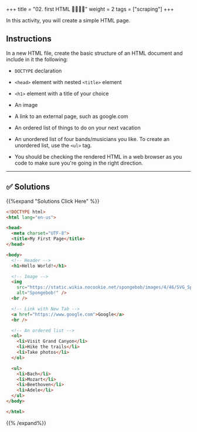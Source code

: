 +++
title = "02. first HTML 👩‍🎓👨‍🎓"
weight = 2
tags = ["scraping"] 
+++

In this activity, you will create a simple HTML page.

## Instructions

In a new HTML file, create the basic structure of an HTML document and include in it the following:

* `DOCTYPE` declaration

* `<head>` element with nested `<title>` element

* `<h1>` element with a title of your choice

* An image

* A link to an external page, such as google.com

* An ordered list of things to do on your next vacation

* An unordered list of four bands/musicians you like. To create an unordered list, use the `<ul>` tag.

* You should be checking the rendered HTML in a web browser as you code to make sure you're going in the right direction.

- - -

## ✅ Solutions
{{%expand "Solutions Click Here" %}}
```html
<!DOCTYPE html>
<html lang="en-us">

<head>
  <meta charset="UTF-8">
  <title>My First Page</title>
</head>

<body>
  <!-- Header -->
  <h1>Hello World!</h1>

  <!-- Image -->
  <img
    src="https://static.wikia.nocookie.net/spongebob/images/4/46/SVG_SpongeBob_SquarePants.svg/revision/latest/scale-to-width-down/195?cb=20181117230211"
    alt="Spongebob!" />
  <br />

  <!-- Link with New Tab -->
  <a href="https://www.google.com">Google</a>
  <br />

  <!-- An ordered list -->
  <ol>
    <li>Visit Grand Canyon</li>
    <li>Hike the trails</li>
    <li>Take photos</li>
  </ol>

  <ul>
    <li>Bach</li>
    <li>Mozart</li>
    <li>Beethoven</li>
    <li>Adele</li>
  </ul>
</body>

</html>
```
{{% /expand%}}